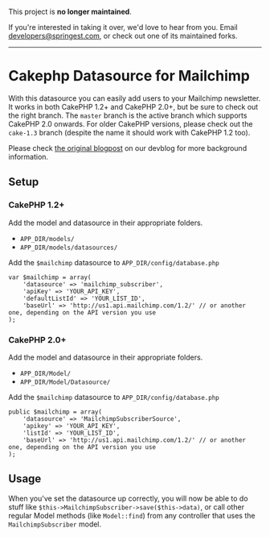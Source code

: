 This project is **no longer maintained**.

If you're interested in taking it over, we'd love to hear from you.
Email [developers@springest.com](mailto:developers@springest.com), or check out
one of its maintained forks.

*****

# Cakephp Datasource for Mailchimp

With this datasource you can easily add users to your Mailchimp newsletter. It works in both CakePHP 1.2+ and CakePHP 2.0+, but be sure to check out the right branch. The `master` branch is the active branch which supports CakePHP 2.0 onwards. For older CakePHP versions, please check out the `cake-1.3` branch (despite the name it should work with CakePHP 1.2 too).

Please check [the original blogpost][1] on our devblog for more background information.

## Setup
### CakePHP 1.2+
Add the model and datasource in their appropriate folders.

* `APP_DIR/models/`
* `APP_DIR/models/datasources/`

Add the `$mailchimp` datasource to `APP_DIR/config/database.php`

    var $mailchimp = array(
        'datasource' => 'mailchimp_subscriber',
        'apiKey' => 'YOUR_API_KEY',
        'defaultListId' => 'YOUR_LIST_ID',
        'baseUrl' => 'http://us1.api.mailchimp.com/1.2/' // or another one, depending on the API version you use
    );

### CakePHP 2.0+
Add the model and datasource in their appropriate folders.

* `APP_DIR/Model/`
* `APP_DIR/Model/Datasource/`

Add the `$mailchimp` datasource to `APP_DIR/config/database.php`

	public $mailchimp = array(
		'datasource' => 'MailchimpSubscriberSource',
		'apikey' => 'YOUR_API_KEY',
		'listId' => 'YOUR_LIST_ID',
		'baseUrl' => 'http://us1.api.mailchimp.com/1.2/' // or another one, depending on the API version you use
	);

## Usage
When you've set the datasource up correctly, you will now be able to do stuff like `$this->MailchimpSubscriber->save($this->data)`, or call other regular Model methods (like `Model::find`) from any controller that uses the `MailchimpSubscriber` model.

[1]: http://devblog.springest.com/mailchimp-datasource-for-cakephp
